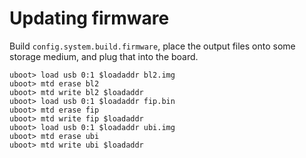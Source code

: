 # Updating firmware

Build `config.system.build.firmware`, place the output files onto some storage medium, and plug that into the board.

```console
uboot> load usb 0:1 $loadaddr bl2.img
uboot> mtd erase bl2
uboot> mtd write bl2 $loadaddr
uboot> load usb 0:1 $loadaddr fip.bin
uboot> mtd erase fip
uboot> mtd write fip $loadaddr
uboot> load usb 0:1 $loadaddr ubi.img
uboot> mtd erase ubi
uboot> mtd write ubi $loadaddr
```
